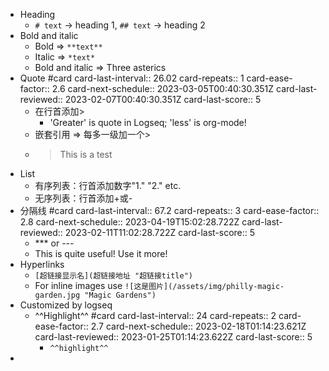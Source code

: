 - Heading
	- `# text` -> heading 1, `## text` -> heading 2
- Bold and italic
	- Bold ⇒ `**text**`
	- Italic ⇒ `*text*`
	- Bold and italic ⇒ Three asterics
- Quote #card
  card-last-interval:: 26.02
  card-repeats:: 1
  card-ease-factor:: 2.6
  card-next-schedule:: 2023-03-05T00:40:30.351Z
  card-last-reviewed:: 2023-02-07T00:40:30.351Z
  card-last-score:: 5
	- 在行首添加>
		- 'Greater' is quote in Logseq; 'less' is org-mode!
	- 嵌套引用 ⇒ 每多一级加一个>
	- > This is a test
- List
	- 有序列表：行首添加数字"1." "2." etc.
	- 无序列表：行首添加+或-
- 分隔线 #card
  card-last-interval:: 67.2
  card-repeats:: 3
  card-ease-factor:: 2.8
  card-next-schedule:: 2023-04-19T15:02:28.722Z
  card-last-reviewed:: 2023-02-11T11:02:28.722Z
  card-last-score:: 5
	- *** or ---
	- This is quite useful! Use it more!
- Hyperlinks
	- `[超链接显示名](超链接地址 "超链接title")`
	- For inline images use `![这是图片](/assets/img/philly-magic-garden.jpg "Magic Gardens")`
- Customized by logseq
	- ^^Highlight^^ #card
	  card-last-interval:: 24
	  card-repeats:: 2
	  card-ease-factor:: 2.7
	  card-next-schedule:: 2023-02-18T01:14:23.621Z
	  card-last-reviewed:: 2023-01-25T01:14:23.622Z
	  card-last-score:: 5
		- `^^highlight^^`
-